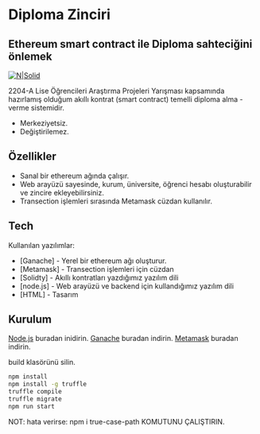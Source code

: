 # Diploma Zinciri
## Ethereum smart contract ile Diploma sahteciğini önlemek

[![N|Solid](https://res.cloudinary.com/practicaldev/image/fetch/s--uJjgTz8I--/c_limit%2Cf_auto%2Cfl_progressive%2Cq_auto%2Cw_880/https://dev-to-uploads.s3.amazonaws.com/uploads/articles/8k73hi03ck8mnm830xpu.png)](https://res.cloudinary.com/practicaldev/image/fetch/s--uJjgTz8I--/c_limit%2Cf_auto%2Cfl_progressive%2Cq_auto%2Cw_880/https://dev-to-uploads.s3.amazonaws.com/uploads/articles/8k73hi03ck8mnm830xpu.png)

2204-A Lise Öğrencileri Araştırma Projeleri Yarışması kapsamında hazırlamış olduğum akıllı kontrat (smart contract) temelli diploma alma - verme sistemidir.

- Merkeziyetsiz.
- Değiştirilemez.


## Özellikler

- Sanal bir ethereum ağında çalışır.
- Web arayüzü sayesinde, kurum, üniversite, öğrenci hesabı oluşturabilir ve zincire ekleyebilirsiniz.
- Transection işlemleri sırasında Metamask cüzdan kullanılır.

## Tech

Kullanılan yazılımlar:

- [Ganache] - Yerel bir ethereum ağı oluşturur.
- [Metamask] - Transection işlemleri için cüzdan
- [Solidty] - Akıllı kontratları yazdığımız yazılım dili
- [node.js] - Web arayüzü ve backend için kullandığımız yazılım dili
- [HTML] - Tasarım

## Kurulum

[Node.js](https://nodejs.org/) buradan inidirin.
[Ganache](https://archive.trufflesuite.com/ganache/) buradan indirin.
[Metamask](https://chromewebstore.google.com/detail/metamask/nkbihfbeogaeaoehlefnkodbefgpgknn) buradan indirin.

build klasörünü silin.

```sh
npm install
npm install -g truffle
truffle compile
truffle migrate
npm run start
```
NOT: hata verirse: npm i true-case-path KOMUTUNU ÇALIŞTIRIN.
